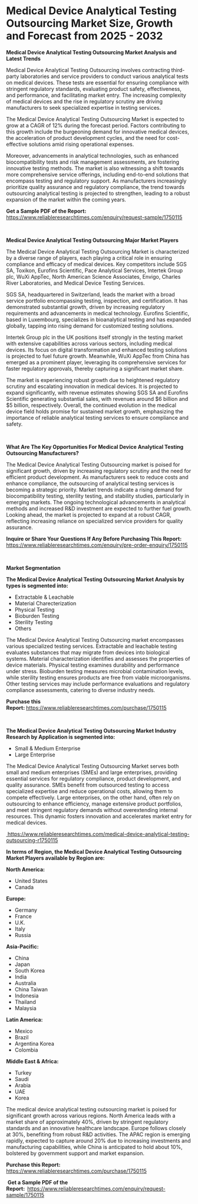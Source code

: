 <p><h1>Medical Device Analytical Testing Outsourcing Market Size, Growth and Forecast from 2025 - 2032</h1></p><p><strong>Medical Device Analytical Testing Outsourcing Market Analysis and Latest Trends</strong></p>
<p><p>Medical Device Analytical Testing Outsourcing involves contracting third-party laboratories and service providers to conduct various analytical tests on medical devices. These tests are essential for ensuring compliance with stringent regulatory standards, evaluating product safety, effectiveness, and performance, and facilitating market entry. The increasing complexity of medical devices and the rise in regulatory scrutiny are driving manufacturers to seek specialized expertise in testing services.</p><p>The Medical Device Analytical Testing Outsourcing Market is expected to grow at a CAGR of 12% during the forecast period. Factors contributing to this growth include the burgeoning demand for innovative medical devices, the acceleration of product development cycles, and the need for cost-effective solutions amid rising operational expenses. </p><p>Moreover, advancements in analytical technologies, such as enhanced biocompatibility tests and risk management assessments, are fostering innovative testing methods. The market is also witnessing a shift towards more comprehensive service offerings, including end-to-end solutions that encompass testing and regulatory support. As manufacturers increasingly prioritize quality assurance and regulatory compliance, the trend towards outsourcing analytical testing is projected to strengthen, leading to a robust expansion of the market within the coming years.</p></p>
<p><strong>Get a Sample PDF of the Report:&nbsp;</strong> <a href="https://www.reliableresearchtimes.com/enquiry/request-sample/1750115?utm_campaign=3128&utm_medium=2&utm_source=Github&utm_content=ia&utm_term=12042025&utm_id=medical-device-analytical-testing-outsourcing">https://www.reliableresearchtimes.com/enquiry/request-sample/1750115</a></p>
<p>&nbsp;</p>
<p><strong>Medical Device Analytical Testing Outsourcing Major Market Players</strong></p>
<p><p>The Medical Device Analytical Testing Outsourcing Market is characterized by a diverse range of players, each playing a critical role in ensuring compliance and efficacy of medical devices. Key competitors include SGS SA, Toxikon, Eurofins Scientific, Pace Analytical Services, Intertek Group plc, WuXi AppTec, North American Science Associates, Envigo, Charles River Laboratories, and Medical Device Testing Services.</p><p>SGS SA, headquartered in Switzerland, leads the market with a broad service portfolio encompassing testing, inspection, and certification. It has demonstrated substantial growth, driven by increasing regulatory requirements and advancements in medical technology. Eurofins Scientific, based in Luxembourg, specializes in bioanalytical testing and has expanded globally, tapping into rising demand for customized testing solutions.</p><p>Intertek Group plc in the UK positions itself strongly in the testing market with extensive capabilities across various sectors, including medical devices. Its focus on digital transformation and enhanced testing solutions is projected to fuel future growth. Meanwhile, WuXi AppTec from China has emerged as a prominent player, leveraging its comprehensive services for faster regulatory approvals, thereby capturing a significant market share.</p><p>The market is experiencing robust growth due to heightened regulatory scrutiny and escalating innovation in medical devices. It is projected to expand significantly, with revenue estimates showing SGS SA and Eurofins Scientific generating substantial sales, with revenues around $6 billion and $5 billion, respectively. Overall, the continued evolution in the medical device field holds promise for sustained market growth, emphasizing the importance of reliable analytical testing services to ensure compliance and safety.</p></p>
<p>&nbsp;</p>
<p><strong>What Are The Key Opportunities For Medical Device Analytical Testing Outsourcing Manufacturers?</strong></p>
<p><p>The Medical Device Analytical Testing Outsourcing market is poised for significant growth, driven by increasing regulatory scrutiny and the need for efficient product development. As manufacturers seek to reduce costs and enhance compliance, the outsourcing of analytical testing services is becoming a strategic priority. Market trends indicate a rising demand for biocompatibility testing, sterility testing, and stability studies, particularly in emerging markets. The ongoing technological advancements in analytical methods and increased R&D investment are expected to further fuel growth. Looking ahead, the market is projected to expand at a robust CAGR, reflecting increasing reliance on specialized service providers for quality assurance.</p></p>
<p><strong>Inquire or Share Your Questions If Any Before Purchasing This Report:</strong> <a href="https://www.reliableresearchtimes.com/enquiry/pre-order-enquiry/1750115?utm_campaign=3128&utm_medium=2&utm_source=Github&utm_content=ia&utm_term=12042025&utm_id=medical-device-analytical-testing-outsourcing">https://www.reliableresearchtimes.com/enquiry/pre-order-enquiry/1750115</a></p>
<p>&nbsp;</p>
<p><strong>Market Segmentation</strong></p>
<p><strong>The Medical Device Analytical Testing Outsourcing Market Analysis by types is segmented into:</strong></p>
<p><ul><li>Extractable & Leachable</li><li>Material Charecterization</li><li>Physical Testing</li><li>Bioburden Testing</li><li>Sterility Testing</li><li>Others</li></ul></p>
<p><p>The Medical Device Analytical Testing Outsourcing market encompasses various specialized testing services. Extractable and leachable testing evaluates substances that may migrate from devices into biological systems. Material characterization identifies and assesses the properties of device materials. Physical testing examines durability and performance under stress. Bioburden testing measures microbial contamination levels, while sterility testing ensures products are free from viable microorganisms. Other testing services may include performance evaluations and regulatory compliance assessments, catering to diverse industry needs.</p></p>
<p><strong>Purchase this Report:&nbsp;</strong><a href="https://www.reliableresearchtimes.com/purchase/1750115?utm_campaign=3128&utm_medium=2&utm_source=Github&utm_content=ia&utm_term=12042025&utm_id=medical-device-analytical-testing-outsourcing">https://www.reliableresearchtimes.com/purchase/1750115</a></p>
<p>&nbsp;</p>
<p><strong>The Medical Device Analytical Testing Outsourcing Market Industry Research by Application is segmented into:</strong></p>
<p><ul><li>Small & Medium Enterprise</li><li>Large Enterprise</li></ul></p>
<p><p>The Medical Device Analytical Testing Outsourcing Market serves both small and medium enterprises (SMEs) and large enterprises, providing essential services for regulatory compliance, product development, and quality assurance. SMEs benefit from outsourced testing to access specialized expertise and reduce operational costs, allowing them to compete effectively. Large enterprises, on the other hand, often rely on outsourcing to enhance efficiency, manage extensive product portfolios, and meet stringent regulatory demands without overextending internal resources. This dynamic fosters innovation and accelerates market entry for medical devices.</p></p>
<p><a href="https://www.reliableresearchtimes.com/medical-device-analytical-testing-outsourcing-r1750115?utm_campaign=3128&utm_medium=2&utm_source=Github&utm_content=ia&utm_term=12042025&utm_id=medical-device-analytical-testing-outsourcing">&nbsp;https://www.reliableresearchtimes.com/medical-device-analytical-testing-outsourcing-r1750115</a></p>
<p><strong>In terms of Region, the Medical Device Analytical Testing Outsourcing Market Players available by Region are:</strong></p>
<p>
    <p> <strong> North America: </strong>
        <ul>
            <li>United States</li>
            <li>Canada</li>
        </ul>
        </p> 
    <p> <strong> Europe: </strong>
        <ul>
            <li>Germany</li>
            <li>France</li>
            <li>U.K.</li>
            <li>Italy</li>
            <li>Russia</li>
        </ul>
        </p> 
    <p> <strong> Asia-Pacific: </strong>
        <ul>
            <li>China</li>
            <li>Japan</li>
            <li>South Korea</li>
            <li>India</li>
            <li>Australia</li>
            <li>China Taiwan</li>
            <li>Indonesia</li>
            <li>Thailand</li>
            <li>Malaysia</li>
        </ul>
        </p> 
    <p> <strong> Latin America: </strong>
        <ul>
            <li>Mexico</li>
            <li>Brazil</li>
            <li>Argentina Korea</li>
            <li>Colombia</li>
        </ul>
        </p> 
    <p> <strong> Middle East & Africa: </strong>
        <ul>
            <li>Turkey</li>
            <li>Saudi</li>
            <li>Arabia</li>
            <li>UAE</li>
            <li>Korea</li>
        </ul>
    </p>
    </p>
<p><p>The medical device analytical testing outsourcing market is poised for significant growth across various regions. North America leads with a market share of approximately 40%, driven by stringent regulatory standards and an innovative healthcare landscape. Europe follows closely at 30%, benefiting from robust R&D activities. The APAC region is emerging rapidly, expected to capture around 20% due to increasing investments and manufacturing capabilities, while China is anticipated to hold about 10%, bolstered by government support and market expansion.</p></p>
<p><strong>Purchase this Report: </strong><a href="https://www.reliableresearchtimes.com/purchase/1750115?utm_campaign=3128&utm_medium=2&utm_source=Github&utm_content=ia&utm_term=12042025&utm_id=medical-device-analytical-testing-outsourcing">https://www.reliableresearchtimes.com/purchase/1750115</a></p>
<p>&nbsp;<strong>Get a Sample PDF of the Report:&nbsp;&nbsp;</strong><a href="https://www.reliableresearchtimes.com/enquiry/request-sample/1750115?utm_campaign=3128&utm_medium=2&utm_source=Github&utm_content=ia&utm_term=12042025&utm_id=medical-device-analytical-testing-outsourcing">https://www.reliableresearchtimes.com/enquiry/request-sample/1750115</a></p>
<p><strong></strong></p>
<p><p></p><p></p><p></p></p>